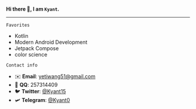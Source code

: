 **Hi there 👋, I am ```Kyant```.**

---

```Favorites```

- Kotlin
- Modern Android Development
- Jetpack Compose
- color science

```Contact info```

- ✉️ **Email**: yetiwang51@gmail.com
- 🐧 **QQ**: 257314409
- 🐦 **Twitter**: [@Kyant15](https://twitter.com/Kyant15)
- 🛩️ **Telegram**: [@Kyant0](https://t.me/Kyant0)
